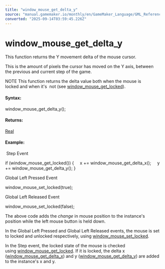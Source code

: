 ```yaml
---
title: "window_mouse_get_delta_y"
source: "manual.gamemaker.io/monthly/en/GameMaker_Language/GML_Reference/Cameras_And_Display/The_Game_Window/window_mouse_get_delta_y.htm"
converted: "2025-09-14T03:59:45.226Z"
---
```


# window\_mouse\_get\_delta\_y

This function returns the Y movement delta of the mouse cursor.

This is the amount of pixels the cursor has moved on the Y axis, between the previous and current step of the game.

NOTE This function returns the delta value both when the mouse is locked and when it's  not (see [window\_mouse\_get\_locked](window_mouse_get_locked.md)).

#### Syntax:

window\_mouse\_get\_delta\_y();

#### Returns:

[Real](../../../GML_Overview/Data_Types.md)

#### Example:

 Step Event

if (window\_mouse\_get\_locked())
{
    x += window\_mouse\_get\_delta\_x();
    y += window\_mouse\_get\_delta\_y();
}

Global Left Pressed Event

window\_mouse\_set\_locked(true);

Global Left Released Event

window\_mouse\_set\_locked(false);

The above code adds the _change_ in mouse position to the instance's position while the left mouse button is held down.

In the Global Left Pressed and Global Left Released events, the mouse is set to locked and unlocked respectively, using [window\_mouse\_set\_locked](window_mouse_set_locked.md).

In the Step event, the locked state of the mouse is checked using [window\_mouse\_get\_locked](window_mouse_get_locked.md). If it is locked, the delta x ([window\_mouse\_get\_delta\_x](../../../../../../../GameMaker_Language/GML_Reference/Cameras_And_Display/The_Game_Window/window_mouse_get_delta_x.md)) and y ([window\_mouse\_get\_delta\_y](window_mouse_get_delta_y.md)) are added to the instance's x and y.